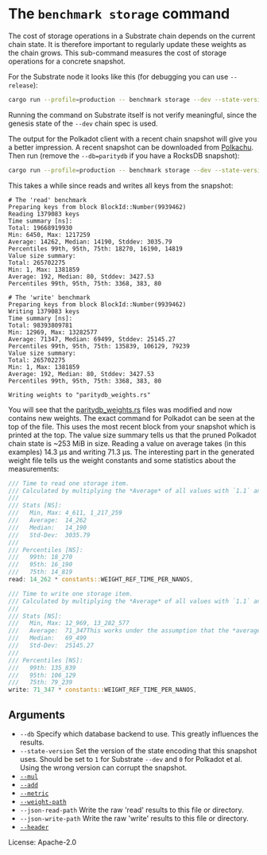 # The `benchmark storage` command

The cost of storage operations in a Substrate chain depends on the current chain state.
It is therefore important to regularly update these weights as the chain grows.
This sub-command measures the cost of storage operations for a concrete snapshot.

For the Substrate node it looks like this (for debugging you can use `--release`):
```sh
cargo run --profile=production -- benchmark storage --dev --state-version=v1
```

Running the command on Substrate itself is not verify meaningful, since the genesis state of the `--dev` chain spec is
used.

The output for the Polkadot client with a recent chain snapshot will give you a better impression. A recent snapshot can
be downloaded from [Polkachu].
Then run (remove the `--db=paritydb` if you have a RocksDB snapshot):
```sh
cargo run --profile=production -- benchmark storage --dev --state-version=v0 --db=paritydb --weight-path runtime/polkadot/constants/src/weights
```

This takes a while since reads and writes all keys from the snapshot:
```pre
# The 'read' benchmark
Preparing keys from block BlockId::Number(9939462)
Reading 1379083 keys
Time summary [ns]:
Total: 19668919930
Min: 6450, Max: 1217259
Average: 14262, Median: 14190, Stddev: 3035.79
Percentiles 99th, 95th, 75th: 18270, 16190, 14819
Value size summary:
Total: 265702275
Min: 1, Max: 1381859
Average: 192, Median: 80, Stddev: 3427.53
Percentiles 99th, 95th, 75th: 3368, 383, 80

# The 'write' benchmark
Preparing keys from block BlockId::Number(9939462)
Writing 1379083 keys
Time summary [ns]:
Total: 98393809781
Min: 12969, Max: 13282577
Average: 71347, Median: 69499, Stddev: 25145.27
Percentiles 99th, 95th, 75th: 135839, 106129, 79239
Value size summary:
Total: 265702275
Min: 1, Max: 1381859
Average: 192, Median: 80, Stddev: 3427.53
Percentiles 99th, 95th, 75th: 3368, 383, 80

Writing weights to "paritydb_weights.rs"
```
You will see that the [paritydb_weights.rs] files was modified and now contains new weights. The exact command for
Polkadot can be seen at the top of the file.
This uses the most recent block from your snapshot which is printed at the top.
The value size summary tells us that the pruned Polkadot chain state is ~253 MiB in size.
Reading a value on average takes (in this examples) 14.3 µs and writing 71.3 µs.
The interesting part in the generated weight file tells us the weight constants and some statistics about the
measurements:
```rust
/// Time to read one storage item.
/// Calculated by multiplying the *Average* of all values with `1.1` and adding `0`.
///
/// Stats [NS]:
///   Min, Max: 4_611, 1_217_259
///   Average:  14_262
///   Median:   14_190
///   Std-Dev:  3035.79
///
/// Percentiles [NS]:
///   99th: 18_270
///   95th: 16_190
///   75th: 14_819
read: 14_262 * constants::WEIGHT_REF_TIME_PER_NANOS,

/// Time to write one storage item.
/// Calculated by multiplying the *Average* of all values with `1.1` and adding `0`.
///
/// Stats [NS]:
///   Min, Max: 12_969, 13_282_577
///   Average:  71_347This works under the assumption that the *average* read a
///   Median:   69_499
///   Std-Dev:  25145.27
///
/// Percentiles [NS]:
///   99th: 135_839
///   95th: 106_129
///   75th: 79_239
write: 71_347 * constants::WEIGHT_REF_TIME_PER_NANOS,
```

## Arguments

- `--db` Specify which database backend to use. This greatly influences the results.
- `--state-version` Set the version of the state encoding that this snapshot uses. Should be set to `1` for Substrate
  `--dev` and `0` for Polkadot et al. Using the wrong version can corrupt the snapshot.
- [`--mul`](../shared/README.md#arguments)
- [`--add`](../shared/README.md#arguments)
- [`--metric`](../shared/README.md#arguments)
- [`--weight-path`](../shared/README.md#arguments)
- `--json-read-path` Write the raw 'read' results to this file or directory.
- `--json-write-path` Write the raw 'write' results to this file or directory.
- [`--header`](../shared/README.md#arguments)

License: Apache-2.0

<!-- LINKS -->
[Polkachu]: https://polkachu.com/snapshots
[paritydb_weights.rs]:
    https://github.com/paritytech/polkadot/blob/c254e5975711a6497af256f6831e9a6c752d28f5/runtime/polkadot/constants/src/weights/paritydb_weights.rs#L60
